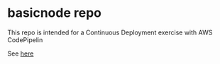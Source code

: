 # basicnode repo

This repo is intended for a Continuous Deployment exercise with AWS CodePipelin

See [here](https://aws.amazon.com/blogs/compute/continuous-deployment-to-amazon-ecs-using-aws-codepipeline-aws-codebuild-amazon-ecr-and-aws-cloudformation/)

